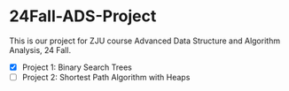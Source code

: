 # 24Fall-ADS-Project

This is our project for ZJU course Advanced Data Structure and Algorithm Analysis, 24 Fall.

- [x] Project 1: Binary Search Trees
- [ ] Project 2: Shortest Path Algorithm with Heaps
